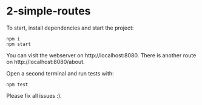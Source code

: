 # 2-simple-routes

To start, install dependencies and start the project:

```
npm i
npm start
```

You can visit the webserver on http://localhost:8080.
There is another route on http://localhost:8080/about.

Open a second terminal and run tests with:

```
npm test
```

Please fix all issues :).
